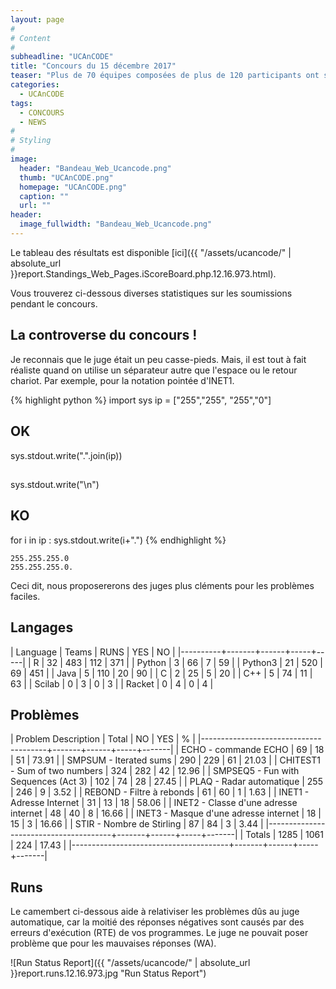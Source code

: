 ```yaml
---
layout: page
#
# Content
#
subheadline: "UCAnCODE"
title: "Concours du 15 décembre 2017"
teaser: "Plus de 70 équipes composées de plus de 120 participants ont soumis 1298 programmes pour résoudre les 10 problèmes proposés."
categories:
  - UCAnCODE
tags:
  - CONCOURS
  - NEWS
#
# Styling
#
image:
  header: "Bandeau_Web_Ucancode.png"
  thumb: "UCAnCODE.png"
  homepage: "UCAnCODE.png"
  caption: ""
  url: ""
header:
  image_fullwidth: "Bandeau_Web_Ucancode.png"
---
```



Le tableau des résultats est disponible [ici]({{ "/assets/ucancode/" | absolute_url }}report.Standings_Web_Pages.iScoreBoard.php.12.16.973.html).

Vous trouverez ci-dessous diverses statistiques sur les soumissions pendant le concours.
  
## La controverse du concours ! ##

 Je reconnais que le juge était un peu casse-pieds. 
 Mais, il est tout à fait réaliste quand on utilise un séparateur autre que l'espace ou le retour chariot. 
 Par exemple, pour la notation pointée d'INET1.

{% highlight python %}
   import sys
   ip = ["255","255", "255","0"]
   ## OK
   sys.stdout.write(".".join(ip))
   ## 
   sys.stdout.write("\n")
   ## KO
   for i in ip :
       sys.stdout.write(i+".")
{% endhighlight %}



```
255.255.255.0
255.255.255.0.
```

Ceci dit, nous proposererons des juges plus cléments pour les problèmes faciles.

## Langages ##

   | Language | Teams | RUNS | YES |  NO |
   |----------+-------+------+-----+-----|
   | R        |    32 |  483 | 112 | 371 |
   | Python   |     3 |   66 |   7 |  59 |
   | Python3  |    21 |  520 |  69 | 451 |
   | Java     |     5 |  110 |  20 |  90 |
   | C        |     2 |   25 |   5 |  20 |
   | C++      |     5 |   74 |  11 |  63 |
   | Scilab   |     0 |    3 |   0 |   3 |
   | Racket   |     0 |    4 |   0 |   4 |


## Problèmes ##

 | Problem Description                   | Total |   NO | YES |     % |
 |---------------------------------------+-------+------+-----+-------|
 | ECHO - commande ECHO                  |    69 |   18 |  51 | 73.91 |
 | SMPSUM - Iterated sums                |   290 |  229 |  61 | 21.03 |
 | CHITEST1 - Sum of two numbers         |   324 |  282 |  42 | 12.96 |
 | SMPSEQ5 - Fun with Sequences (Act 3)  |   102 |   74 |  28 | 27.45 |
 | PLAQ - Radar automatique              |   255 |  246 |   9 |  3.52 |
 | REBOND - Filtre à rebonds             |    61 |   60 |   1 |  1.63 |
 | INET1 - Adresse Internet              |    31 |   13 |  18 | 58.06 |
 | INET2 - Classe d'une adresse internet |    48 |   40 |   8 | 16.66 |
 | INET3 - Masque d'une adresse internet |    18 |   15 |   3 | 16.66 |
 | STIR - Nombre de Stirling             |    87 |   84 |   3 |  3.44 |
 |---------------------------------------+-------+------+-----+-------|
 | Totals                                |  1285 | 1061 | 224 | 17.43 |
 |---------------------------------------+-------+------+-----+-------|

## Runs ##

   Le camembert ci-dessous aide à relativiser les problèmes dûs au juge automatique, car la moitié des réponses négatives sont causés par des erreurs d'exécution (RTE) de vos programmes. 
 Le juge ne pouvait poser problème que pour les mauvaises réponses (WA). 

![Run Status Report]({{ "/assets/ucancode/" | absolute_url }}report.runs.12.16.973.jpg "Run Status Report")



